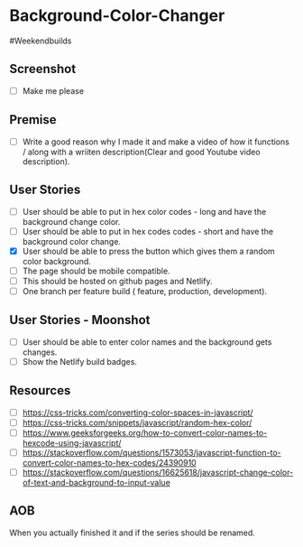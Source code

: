 # Background-Color-Changer
#Weekendbuilds

## Screenshot
- [ ] Make me please

## Premise
- [ ] Write a good reason why I made it and make a video of how it functions / along with a wriiten description(Clear and good Youtube video description). 

## User Stories
- [ ] User should be able to put in hex color codes - long and have the background change color.
- [ ] User should be able to put in hex codes codes - short and have the background color change. 
- [x] User should be able to press the button which gives them a random color background.
- [ ] The page should be mobile compatible.
- [ ] This should be hosted on github pages and Netlify.
- [ ] One branch per feature build ( feature, production, development).  

## User Stories - Moonshot 
- [ ] User should be able to enter color names and the background gets changes. 
- [ ] Show the Netlify build badges.

## Resources
- [ ] https://css-tricks.com/converting-color-spaces-in-javascript/
- [ ] https://css-tricks.com/snippets/javascript/random-hex-color/
- [ ] https://www.geeksforgeeks.org/how-to-convert-color-names-to-hexcode-using-javascript/
- [ ] https://stackoverflow.com/questions/1573053/javascript-function-to-convert-color-names-to-hex-codes/24390910
- [ ] https://stackoverflow.com/questions/16625618/javascript-change-color-of-text-and-background-to-input-value 

## AOB
When you actually finished it and if the series should be renamed.


